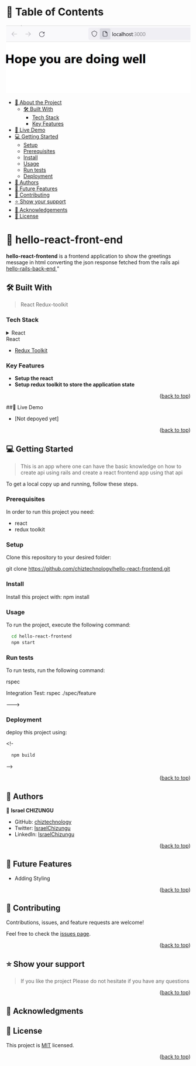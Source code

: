 # 📗 Table of Contents

<img src='./hello.jpg'>

- [📖 About the Project](#about-project)
  - [🛠 Built With](#built-with)
    - [Tech Stack](#tech-stack)
    - [Key Features](#key-features)
 - [🚀 Live Demo](#live-demo)
- [💻 Getting Started](#getting-started)
  - [Setup](#setup)
  - [Prerequisites](#prerequisites)
  - [Install](#install)
  - [Usage](#usage)
  - [Run tests](#run-tests)
  - [Deployment](#deployment)
- [👥 Authors](#authors)
- [🔭 Future Features](#future-features)
- [🤝 Contributing](#contributing)
- [⭐️ Show your support](#support)
- [🙏 Acknowledgements](#acknowledgements)
- [📝 License](#license)

# 📖 hello-react-front-end <a name="about-project"></a>

**hello-react-frontend** is a frontend application to show the greetings message in html converting the json response fetched from the rails api
<a href="https://github.com/chiztechnology/hello-rails-backend">hello-rails-back-end </a>" 

## 🛠 Built With <a name="built-with"></a>
 >React
 >Redux-toolkit
### Tech Stack <a name="tech-stack"></a>

<details>
<summary>React</summary>
  <ul>
    <li><a href="https://react.dev/">React</a></li>
  </ul>
</details> 
</details> 
<summary>React</summary>
  <ul>
    <li><a href="https://redux-toolkit.js.org/">Redux Toolkit</a></li>
  </ul>
</details> 

### Key Features <a name="key-features"></a>

- **Setup the react**
- **Setup redux toolkit to store the application state**
<p align="right">(<a href="#readme-top">back to top</a>)</p>

##🚀 Live Demo <a name="live-demo"></a>

- [Not depoyed yet]

<p align="right">(<a href="#readme-top">back to top</a>)</p>


## 💻 Getting Started <a name="getting-started"></a>

> This is an app where one can have the basic knowledge on how to create api using rails and create a react frontend app using that api

To get a local copy up and running, follow these steps.

### Prerequisites

In order to run this project you need:
- react
- redux toolkit
  <br>


### Setup

Clone this repository to your desired folder:

  git clone https://github.com/chiztechnology/hello-react-frontend.git
### Install

Install this project with:
npm install

### Usage

To run the project, execute the following command:
```sh
  cd hello-react-frontend
  npm start
```
### Run tests

To run tests, run the following command:

rspec

Integration Test:
 rspec ./spec/feature
 
--->
### Deployment
 deploy this project using:

<!-

```sh
  npm build
```
  
 -->

<p align="right">(<a href="#readme-top">back to top</a>)</p>


## 👥 Authors <a name="authors"></a>

👤 **Israel CHIZUNGU**

- GitHub: [chiztechnology](https://github.com/chiztechnology)
- Twitter: [IsraelChizungu](https://twitter.com/IsraelChizungu)
- LinkedIn: [IsraelChizungu](https://www.linkedin.com/in/israelchizungu/)


<p align="right">(<a href="#readme-top">back to top</a>)</p>


## 🔭 Future Features <a name="future-features"></a>

- Adding Styling

<p align="right">(<a href="#readme-top">back to top</a>)</p>


## 🤝 Contributing <a name="contributing"></a>

Contributions, issues, and feature requests are welcome!

Feel free to check the [issues page](../issues/).


<p align="right">(<a href="#readme-top">back to top</a>)</p>

## ⭐️ Show your support <a name="support"></a>

> If you like the project Please do not hesitate if you have any questions

<p align="right">(<a href="#readme-top">back to top</a>)</p>

## 🙏 Acknowledgments <a name="acknowledgements"></a>


## 📝 License <a name="license"></a>

This project is [MIT](./LICENSE) licensed.

<p align="right">(<a href="#readme-top">back to top</a>)</p>
